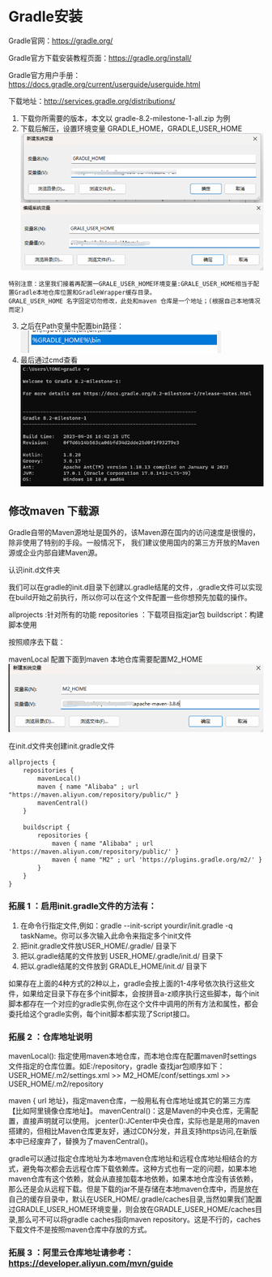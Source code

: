 # Gradle安装

Gradle官网：https://gradle.org/

Gradle官方下载安装教程页面：https://gradle.org/install/

Gradle官方用户手册：https://docs.gradle.org/current/userguide/userguide.html

下载地址：http://services.gradle.org/distributions/

1. 下载你所需要的版本，本文以 gradle-8.2-milestone-1-all.zip 为例
2. 下载后解压，设置环境变量 GRADLE_HOME，GRADLE_USER_HOME
![environment.png](img/environment.png)
![environment.png](img/environment_mvn.png)
~~~
特别注意：这里我们接着再配置一GRALE_USER_HOME环境变量:GRALE_USER_HOME相当于配置Gradle本地仓库位置和GradleWrapper缓存目录。
GRALE_USER_HOME 名字固定切勿修改，此处和maven 仓库是一个地址；(根据自己本地情况而定)
~~~
3. 之后在Path变量中配置bin路径：
![environment.png](img/environment_path.png)
4. 最后通过cmd查看
![environment.png](img/environment_cmd.png)

## 修改maven 下载源

Gradle自带的Maven源地址是国外的，该Maven源在国内的访问速度是很慢的，除非使用了特别的手段。一般情况下，
我们建议使用国内的第三方开放的Maven源或企业内部自建Maven源。

认识init.d文件夹

我们可以在gradle的init.d目录下创建以.gradle结尾的文件，.gradle文件可以实现在build开始之前执行，所以你可以在这个文件配置一些你想预先加载的操作。

allprojects :针对所有的功能
repositories ：下载项目指定jar包
buildscript：构建脚本使用

按照顺序去下载：

mavenLocal 配置下面到maven 本地仓库需要配置M2_HOME
![img.png](img/environment_m2.png)

在init.d文件夹创建init.gradle文件
~~~
allprojects {
    repositories {
        mavenLocal()
        maven { name "Alibaba" ; url "https://maven.aliyun.com/repository/public/" } 
        mavenCentral()
    }
    
    buildscript {
        repositories {
            maven { name "Alibaba" ; url 'https://maven.aliyun.com/repository/public/' } 
            maven { name "M2" ; url 'https://plugins.gradle.org/m2/' }
        }
    }
}
~~~

### 拓展 1 ：启用init.gradle文件的方法有：

1. 在命令行指定文件,例如：gradle --init-script yourdir/init.gradle -q taskName。你可以多次输入此命令来指定多个init文件
2. 把init.gradle文件放USER_HOME/.gradle/ 目录下
3. 把以.gradle结尾的文件放到 USER_HOME/.gradle/init.d/ 目录下
4. 把以.gradle结尾的文件放到 GRADLE_HOME/init.d/ 目录下

如果存在上面的4种方式的2种以上，gradle会按上面的1-4序号依次执行这些文件，如果给定目录下存在多个init脚本，会按拼音a-z顺序执行这些脚本，每个init脚本都存在一个对应的gradle实例,你在这个文件中调用的所有方法和属性，都会委托给这个gradle实例，每个init脚本都实现了Script接口。

### 拓展 2 ：仓库地址说明

mavenLocal():
指定使用maven本地仓库，而本地仓库在配置maven时settings文件指定的仓库位置。如E:/repository，gradle
查找jar包顺序如下：USER_HOME/.m2/settings.xml >>
M2_HOME/conf/settings.xml >>
USER_HOME/.m2/repository

maven { url 地址}，指定maven仓库，一般用私有仓库地址或其它的第三方库【比如阿里镜像仓库地址】。
mavenCentral()：这是Maven的中央仓库，无需配置，直接声明就可以使用。
jcenter():JCenter中央仓库，实际也是是用的maven搭建的，但相比Maven仓库更友好，通过CDN分发，并且支持https访问,在新版本中已经废弃了，替换为了mavenCentral()。

gradle可以通过指定仓库地址为本地maven仓库地址和远程仓库地址相结合的方式，避免每次都会去远程仓库下载依赖库。这种方式也有一定的问题，如果本地maven仓库有这个依赖，就会从直接加载本地依赖，如果本地仓库没有该依赖，那么还是会从远程下载。但是下载的jar不是存储在本地maven仓库中，而是放在自己的缓存目录中，默认在USER_HOME/.gradle/caches目录,当然如果我们配置过GRADLE_USER_HOME环境变量，则会放在GRADLE_USER_HOME/caches目录,那么可不可以将gradle caches指向maven repository。这是不行的，caches下载文件不是按照maven仓库中存放的方式。

### 拓展 3 ：阿里云仓库地址请参考：https://developer.aliyun.com/mvn/guide
